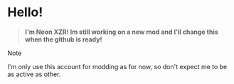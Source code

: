 # Hello!
>**I'm Neon XZR! Im still working on a new mod and I'll change this when the github is ready!**

> [!NOTE]
> I'm only use this account for modding as for now, so don't expect me to be as active as other.
